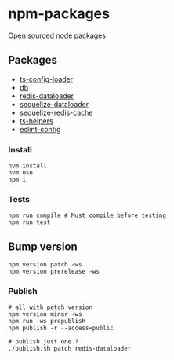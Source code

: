 # npm-packages
Open sourced node packages

## Packages
* [ts-config-loader](packages/ts-config-loader/README.md)
* [db](packages/db/README.md)
* [redis-dataloader](packages/redis-dataloader/README.md)
* [sequelize-dataloader](packages/sequelize-dataloader/README.md)
* [sequelize-redis-cache](packages/sequelize-redis-cache/README.md)
* [ts-helpers](packages/ts-helpers/README.md)
* [eslint-config](packages/eslint-config/README.md)


### Install
```shell
nvm install
nvm use
npm i
```

### Tests
```shell
npm run compile # Must compile before testing
npm run test
```

## Bump version
```shell
npm version patch -ws
npm version prerelease -ws
```

### Publish
```shell
# all with patch version
npm version minor -ws
npm run -ws prepublish
npm publish -r --access=public

# publish just one ?
./publish.sh patch redis-dataloader
```

